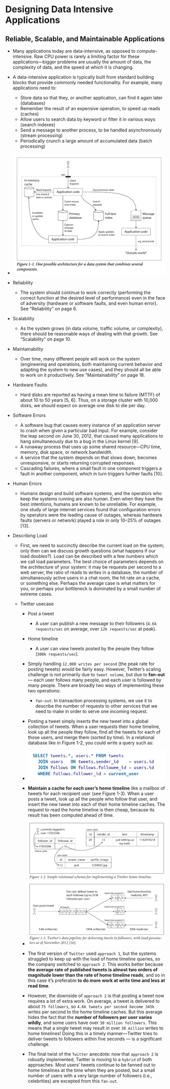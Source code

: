 # Designing Data Intensive Applications

## Reliable, Scalable, and Maintainable Applications

* Many applications today are data-intensive, as opposed to compute-intensive. Raw CPU power is rarely a limiting factor for these applications—bigger problems are usually the amount of data, the complexity of data, and the speed at which it is changing.

* A data-intensive application is typically built from standard building blocks that provide commonly needed functionality. For example, many applications need to:
    * Store data so that they, or another application, can find it again later (databases)
    * Remember the result of an expensive operation, to speed up reads (caches)
    * Allow users to search data by keyword or filter it in various ways (search indexes)
    * Send a message to another process, to be handled asynchronously (stream processing)
    * Periodically crunch a large amount of accumulated data (batch processing)


* ![overview](./images/overview.png)

* Reliability
    * The system should continue to work correctly (performing the correct function at the desired level of performance) even in the face of adversity (hardware or software faults, and even human error). See “Reliability” on page 6.
* Scalability
    * As the system grows (in data volume, traffic volume, or complexity), there should be reasonable ways of dealing with that growth. See “Scalability” on page 10.
* Maintainability
    * Over time, many different people will work on the system (engineering and operations, both maintaining current behavior and adapting the system to new use cases), and they should all be able to work on it productively. See “Maintainability” on page 18.

* Hardware Faults
    * Hard disks are reported as having a mean time to failure (MTTF) of about 10 to 50 years [5, 6]. Thus, on a storage cluster with 10,000 disks, we should expect on average one disk to die per day.

* Software Errors
    * A software bug that causes every instance of an application server to crash when given a particular bad input. For example, consider the leap second on June 30, 2012, that caused many applications to hang simultaneously due to a bug in the Linux kernel [9].
    * A runaway process that uses up some shared resource—CPU time, memory, disk space, or network bandwidth.
    * A service that the system depends on that slows down, becomes unresponsive, or starts returning corrupted responses.
    * Cascading failures, where a small fault in one component triggers a fault in another component, which in turn triggers further faults [10].

* Human Errors
    * Humans design and build software systems, and the operators who keep the systems running are also human. Even when they have the best intentions, humans are known to be unreliable. For example, one study of large internet services found that configuration errors by operators were the leading cause of outages, whereas hardware faults (servers or network) played a role in only 10–25% of outages [13].

* Describing Load
    * First, we need to succinctly describe the current load on the system; only then can we discuss growth questions (what happens if our load doubles?). Load can be described with a few numbers which we call load parameters. The best choice of parameters depends on the architecture of your system: it may be requests per second to a web server, the ratio of reads to writes in a database, the number of simultaneously active users in a chat room, the hit rate on a cache, or something else. Perhaps the average case is what matters for you, or perhaps your bottleneck is dominated by a small number of extreme cases.

    * Twitter usecase
        * Post a tweet
            * A user can publish a new message to their followers (`4.6k requests/sec` on average, over `12k requests/sec` at peak).
        * Home timeline
            * A user can view tweets posted by the people they follow (`300k requests/sec`).

        * Simply handling `12,000 writes per second` (the peak rate for posting tweets) would be fairly easy. However, Twitter’s scaling challenge is not primarily due to `tweet volume`, but due to **fan-out** — each user follows many people, and each user is followed by many people. There are broadly two ways of implementing these two operations:
            * `fan-out`: In transaction processing systems, we use it to describe the number of requests to other services that we need to make in order to serve one incoming request.
        
        * Posting a tweet simply inserts the new tweet into a global collection of tweets. When a user requests their home timeline, look up all the people they follow, find all the tweets for each of those users, and merge them (sorted by time). In a relational database like in Figure 1-2, you could write a query such as:

        * ![twitter_usecase](./images/twitter_usecase.png)  

        * **Maintain a cache for each user’s home timeline** like a mailbox of tweets for each recipient user (see Figure 1-3). When a user posts a tweet, look up all the people who follow that user, and insert the new tweet into each of their home timeline caches. The request to read the home timeline is then cheap, because its result has been computed ahead of time.

        * ![twitter_mailbox](./images/twitter_mailbox.png)  

        * The first version of `Twitter` used `approach 1`, but the systems struggled to keep up with the load of home timeline queries, so the company switched to `approach 2`. This works better because **the average rate of published tweets is almost two orders of magnitude lower than the rate of home timeline reads**, and so in this case it’s preferable **to do more work at write time and less at read time**.

        * However, the downside of `approach 2` is that posting a tweet now requires a lot of extra work. On average, a tweet is delivered to about `75 followers`, so `4.6k tweets per second become 345k` writes per second to the home timeline caches. But this average hides the fact that the **number of followers per user varies wildly**, and some users have over `30 million followers`. This means that a single tweet may result in over `30 million` writes to home timelines! Doing this in a timely manner—Twitter tries to deliver tweets to followers within five seconds — is a significant challenge.

        * The final twist of the `Twitter` anecdote: now that `approach 2` is robustly implemented, Twitter is moving to a `hybrid` of both approaches. Most users’ tweets continue to be fanned out to home timelines at the time when they are posted, but a small number of users with a very large number of followers (i.e., celebrities) are excepted from this `fan-out`.